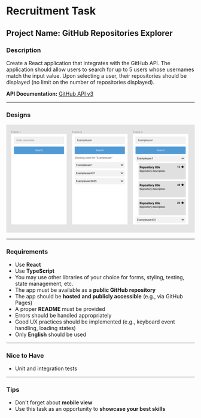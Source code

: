 # Recruitment Task

## Project Name: GitHub Repositories Explorer

### Description
Create a React application that integrates with the GitHub API. The application should allow users to search for up to 5 users whose usernames match the input value. Upon selecting a user, their repositories should be displayed (no limit on the number of repositories displayed).

**API Documentation:** [GitHub API v3](https://developer.github.com/v3/)

---

### Designs

![Deskripsi Gambar](./public/images/test-desigm.png)

---

### Requirements
- Use **React**
- Use **TypeScript**
- You may use other libraries of your choice for forms, styling, testing, state management, etc.
- The app must be available as a **public GitHub repository**
- The app should be **hosted and publicly accessible** (e.g., via GitHub Pages)
- A proper **README** must be provided
- Errors should be handled appropriately
- Good UX practices should be implemented (e.g., keyboard event handling, loading states)
- Only **English** should be used

---

### Nice to Have
- Unit and integration tests

---

### Tips
- Don't forget about **mobile view**
- Use this task as an opportunity to **showcase your best skills**